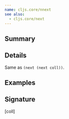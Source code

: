 ```yaml
---
name: cljs.core/nnext
see also:
  - cljs.core/next
---
```


## Summary

## Details

Same as `(next (next coll))`.

## Examples

## Signature
[coll]
